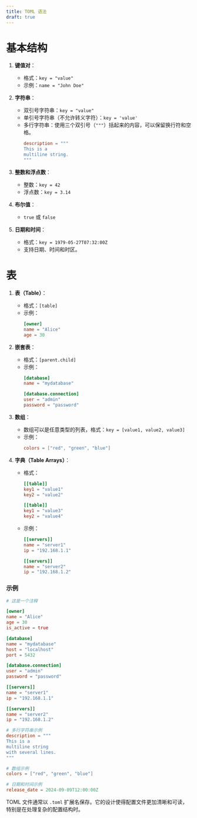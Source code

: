 ```yaml
---
title: TOML 语法
draft: true
---
```

# 基本结构

1. **键值对**：
   - 格式：`key = "value"`
   - 示例：`name = "John Doe"`

2. **字符串**：
   - 双引号字符串：`key = "value"`
   - 单引号字符串（不允许转义字符）：`key = 'value'`
   - 多行字符串：使用三个双引号（`"""`）括起来的内容，可以保留换行符和空格。
     ```toml
     description = """
     This is a
     multiline string.
     """
     ```

3. **整数和浮点数**：
   - 整数：`key = 42`
   - 浮点数：`key = 3.14`

4. **布尔值**：
   - `true` 或 `false`

5. **日期和时间**：
   - 格式：`key = 1979-05-27T07:32:00Z`
   - 支持日期、时间和时区。

# 表

1. **表（Table）**：
   - 格式：`[table]`
   - 示例：
     ```toml
     [owner]
     name = "Alice"
     age = 30
     ```

2. **嵌套表**：
   - 格式：`[parent.child]`
   - 示例：
     ```toml
     [database]
     name = "mydatabase"

     [database.connection]
     user = "admin"
     password = "password"
     ```

3. **数组**：
   - 数组可以是任意类型的列表，格式：`key = [value1, value2, value3]`
   - 示例：
     ```toml
     colors = ["red", "green", "blue"]
     ```

4. **字典（Table Arrays）**：
   - 格式：
     ```toml
     [[table]]
     key1 = "value1"
     key2 = "value2"

     [[table]]
     key1 = "value3"
     key2 = "value4"
     ```
   - 示例：
     ```toml
     [[servers]]
     name = "server1"
     ip = "192.168.1.1"

     [[servers]]
     name = "server2"
     ip = "192.168.1.2"
     ```

### 示例

```toml
# 这是一个注释

[owner]
name = "Alice"
age = 30
is_active = true

[database]
name = "mydatabase"
host = "localhost"
port = 5432

[database.connection]
user = "admin"
password = "password"

[[servers]]
name = "server1"
ip = "192.168.1.1"

[[servers]]
name = "server2"
ip = "192.168.1.2"

# 多行字符串示例
description = """
This is a
multiline string
with several lines.
"""

# 数组示例
colors = ["red", "green", "blue"]

# 日期和时间示例
release_date = 2024-09-09T12:00:00Z
```

TOML 文件通常以 `.toml` 扩展名保存。它的设计使得配置文件更加清晰和可读，特别是在处理复杂的配置结构时。
